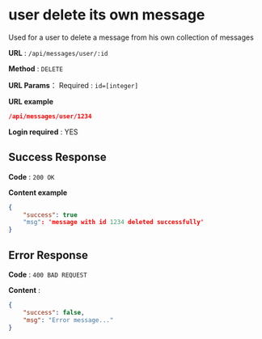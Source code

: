 # user delete its own message

Used for a user to delete a message from his own collection of messages

**URL** : `/api/messages/user/:id`

**Method** : `DELETE`

**URL Params**：
    Required :
    ```
        id=[integer]
    ```

**URL example**
```json
/api/messages/user/1234
```

**Login required** : YES

## Success Response

**Code** : `200 OK`

**Content example**

```json
{
    "success": true
    "msg": 'message with id 1234 deleted successfully'
}
```

## Error Response

**Code** : `400 BAD REQUEST`

**Content** :

```json
{
    "success": false,
    "msg": "Error message..."
}
```